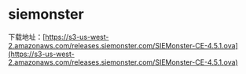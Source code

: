# siemonster



下载地址：[https://s3-us-west-2.amazonaws.com/releases.siemonster.com/SIEMonster-CE-4.5.1.ova](https://s3-us-west-2.amazonaws.com/releases.siemonster.com/SIEMonster-CE-4.5.1.ova)


